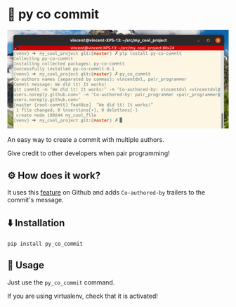 # 👥 py co commit

![py_co_commit screenshot](screenshot.png)

An easy way to create a commit with multiple authors. 

Give credit to other developers when pair programming!

## ⚙️ How does it work?

It uses this [feature](https://help.github.com/articles/creating-a-commit-with-multiple-authors) on Github and adds `Co-authored-by` trailers to the commit's message.

## ⬇️ Installation

`pip install py_co_commit`

## 🐚 Usage

Just use the `py_co_commit` command.

If you are using virtualenv, check that it is activated!
